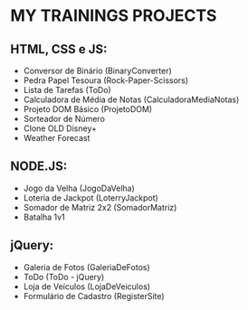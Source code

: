 # MY TRAININGS PROJECTS

## HTML, CSS e JS:

- Conversor de Binário (BinaryConverter) 
- Pedra Papel Tesoura (Rock-Paper-Scissors) 
- Lista de Tarefas (ToDo) 
- Calculadora de Média de Notas (CalculadoraMediaNotas) 
- Projeto DOM Básico (ProjetoDOM)
- Sorteador de Número 
- Clone OLD Disney+ 
- Weather Forecast 

## NODE.JS:

- Jogo da Velha (JogoDaVelha) 
- Loteria de Jackpot (LoterryJackpot)
- Somador de Matriz 2x2 (SomadorMatriz) 
- Batalha 1v1 

## jQuery:

- Galeria de Fotos (GaleriaDeFotos)
- ToDo (ToDo - jQuery)
- Loja de Veículos (LojaDeVeiculos)
- Formulário de Cadastro (RegisterSite)
